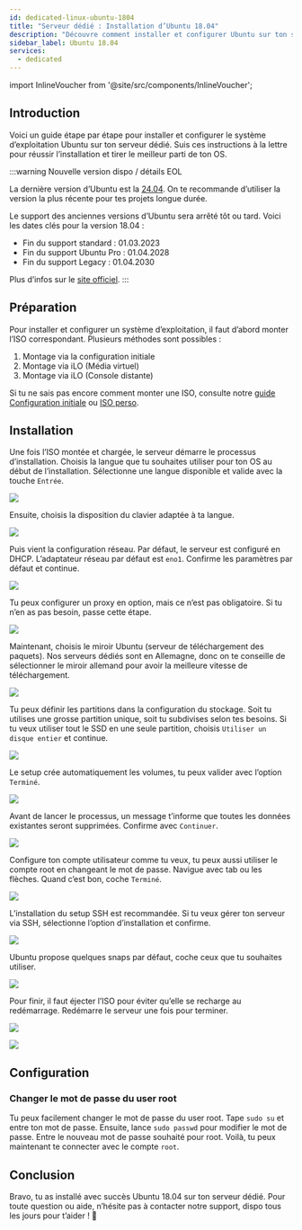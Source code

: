```yaml
---
id: dedicated-linux-ubuntu-1804
title: "Serveur dédié : Installation d’Ubuntu 18.04"
description: "Découvre comment installer et configurer Ubuntu sur ton serveur dédié pour des performances optimales et un support longue durée → En savoir plus maintenant"
sidebar_label: Ubuntu 18.04
services:
  - dedicated
---
```


import InlineVoucher from '@site/src/components/InlineVoucher';

## Introduction

Voici un guide étape par étape pour installer et configurer le système d’exploitation Ubuntu sur ton serveur dédié. Suis ces instructions à la lettre pour réussir l’installation et tirer le meilleur parti de ton OS.



:::warning Nouvelle version dispo / détails EOL

La dernière version d’Ubuntu est la [24.04](dedicated-linux-ubuntu.md). On te recommande d’utiliser la version la plus récente pour tes projets longue durée.

Le support des anciennes versions d’Ubuntu sera arrêté tôt ou tard. Voici les dates clés pour la version 18.04 :

- Fin du support standard : 01.03.2023
- Fin du support Ubuntu Pro : 01.04.2028
- Fin du support Legacy : 01.04.2030

Plus d’infos sur le [site officiel](https://ubuntu.com/about/release-cycle).
:::


<InlineVoucher />

## Préparation

Pour installer et configurer un système d’exploitation, il faut d’abord monter l’ISO correspondant. Plusieurs méthodes sont possibles :

1. Montage via la configuration initiale
2. Montage via iLO (Média virtuel)
3. Montage via iLO (Console distante)

Si tu ne sais pas encore comment monter une ISO, consulte notre [guide Configuration initiale](dedicated-setup.md) ou [ISO perso](dedicated-iso.md).



## Installation

Une fois l’ISO montée et chargée, le serveur démarre le processus d’installation. Choisis la langue que tu souhaites utiliser pour ton OS au début de l’installation. Sélectionne une langue disponible et valide avec la touche `Entrée`. 

![](https://screensaver01.zap-hosting.com/index.php/s/yrHMNzstM23XZH6/preview)

Ensuite, choisis la disposition du clavier adaptée à ta langue. 

![](https://screensaver01.zap-hosting.com/index.php/s/x9kYGEWS5fy7Wjp/preview)

Puis vient la configuration réseau. Par défaut, le serveur est configuré en DHCP. L’adaptateur réseau par défaut est `eno1`. Confirme les paramètres par défaut et continue. 

![](https://screensaver01.zap-hosting.com/index.php/s/6mr5kAKJQ39iJt5/preview)

Tu peux configurer un proxy en option, mais ce n’est pas obligatoire. Si tu n’en as pas besoin, passe cette étape. 

![](https://screensaver01.zap-hosting.com/index.php/s/tz97Ee8ZQkxAGGb/preview)

Maintenant, choisis le miroir Ubuntu (serveur de téléchargement des paquets). Nos serveurs dédiés sont en Allemagne, donc on te conseille de sélectionner le miroir allemand pour avoir la meilleure vitesse de téléchargement.

![](https://screensaver01.zap-hosting.com/index.php/s/xNknNyWAbd5DnsZ/preview)

Tu peux définir les partitions dans la configuration du stockage. Soit tu utilises une grosse partition unique, soit tu subdivises selon tes besoins. Si tu veux utiliser tout le SSD en une seule partition, choisis `Utiliser un disque entier` et continue.

![](https://screensaver01.zap-hosting.com/index.php/s/2dJ9oeMGjpWn6cZ/preview)

Le setup crée automatiquement les volumes, tu peux valider avec l’option `Terminé`.

![](https://screensaver01.zap-hosting.com/index.php/s/WXfzt57Rtm2SQLD/preview)

Avant de lancer le processus, un message t’informe que toutes les données existantes seront supprimées. Confirme avec `Continuer`. 

![](https://screensaver01.zap-hosting.com/index.php/s/L3YcGNbYWpMmaDj/preview)

Configure ton compte utilisateur comme tu veux, tu peux aussi utiliser le compte root en changeant le mot de passe.
Navigue avec tab ou les flèches. Quand c’est bon, coche `Terminé`.

![](https://screensaver01.zap-hosting.com/index.php/s/mqrjmF2ZmA2Qj9z/preview)

L’installation du setup SSH est recommandée. Si tu veux gérer ton serveur via SSH, sélectionne l’option d’installation et confirme.

![](https://screensaver01.zap-hosting.com/index.php/s/Xz3zzMdZ6C523ip/preview)

Ubuntu propose quelques snaps par défaut, coche ceux que tu souhaites utiliser.

![](https://screensaver01.zap-hosting.com/index.php/s/wcGiSwX935jXeex/preview)

Pour finir, il faut éjecter l’ISO pour éviter qu’elle se recharge au redémarrage. Redémarre le serveur une fois pour terminer.

![](https://screensaver01.zap-hosting.com/index.php/s/SzrxCtJTx2S8Nef/preview)



![](https://screensaver01.zap-hosting.com/index.php/s/x3BRLSepSDFnYGA/preview)



## Configuration



### Changer le mot de passe du user root

Tu peux facilement changer le mot de passe du user root. Tape `sudo su` et entre ton mot de passe. Ensuite, lance `sudo passwd` pour modifier le mot de passe. Entre le nouveau mot de passe souhaité pour root. Voilà, tu peux maintenant te connecter avec le compte `root`.



## Conclusion

Bravo, tu as installé avec succès Ubuntu 18.04 sur ton serveur dédié. Pour toute question ou aide, n’hésite pas à contacter notre support, dispo tous les jours pour t’aider ! 🙂






<InlineVoucher />